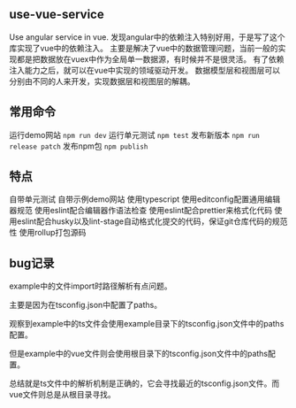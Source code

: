 ## use-vue-service
Use angular service in vue.
发现angular中的依赖注入特别好用，于是写了这个库实现了vue中的依赖注入。
主要是解决了vue中的数据管理问题，当前一般的实现都是把数据放在vuex中作为全局单一数据源，有时候并不是很灵活。
有了依赖注入能力之后，就可以在vue中实现的领域驱动开发。
数据模型层和视图层可以分别由不同的人来开发，实现数据层和视图层的解耦。

## 常用命令
运行demo网站 `npm run dev`
运行单元测试 `npm test`
发布新版本 `npm run release patch`
发布npm包 `npm publish`

## 特点
自带单元测试
自带示例demo网站
使用typescript
使用editconfig配置通用编辑器规范
使用eslint配合编辑器作语法检查
使用eslint配合prettier来格式化代码
使用eslint配合husky以及lint-stage自动格式化提交的代码，保证git仓库代码的规范性
使用rollup打包源码

## bug记录
example中的文件import时路径解析有点问题。

主要是因为在tsconfig.json中配置了paths。

观察到example中的ts文件会使用example目录下的tsconfig.json文件中的paths配置。

但是example中的vue文件则会使用根目录下的tsconfig.json文件中的paths配置。

总结就是ts文件中的解析机制是正确的，它会寻找最近的tsconfig.json文件。而vue文件则总是从根目录寻找。
